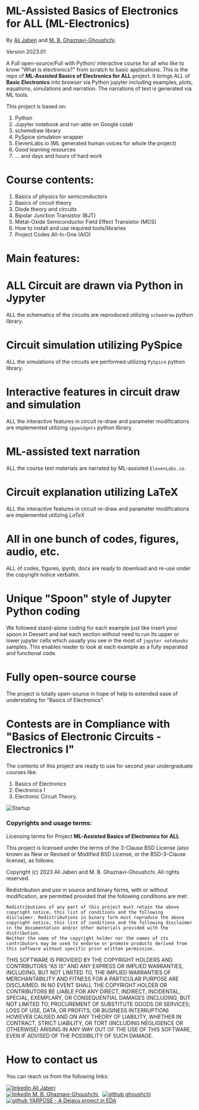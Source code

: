 # ML-Assisted Basics of Electronics for ALL (ML-Electronics)
By [Ali Jaberi](https://www.linkedin.com/in/alijaberii/) and [M. B. Ghaznavi-Ghoushchi](https://www.linkedin.com/in/ghaznavi-ghoushchi/).

Version 2023.01

A Full open-source/Full with Python/ interactive course for all who like to know "What is electronics?" from scratch to basic applications.
This is the repo of **ML-Assisted Basics of Electronics for ALL**  project. It brings ALL of **Basic Electronics** into browser via Python jupyter including examples, plots, equations, simulations and narration. The narrations of text is generated via ML tools.


This project is based on:

1. Python
2. Jupyter notebook and run-able on Google colab
3. schemdraw library
4. PySpice simulation wrapper
5. ElevenLabs.io (ML generated human voices for whole the project)
6. Good learning resources
7. ... and days and hours of hard work 



# Course contents:

1. Basics of physics for semiconductors
2. Basics of circuit theory 
3. Diode theory and circuits
4. Bipolar Junction Transistor (BJT)
5. Metal-Oxide Semiconductor Field Effect Transistor (MOS)
6. How to install and use required tools/libraries
7. Project Codes All-In-One (AIO)

# Main features:

# ALL Circuit are drawn via Python in Jypyter
ALL the schematics of the circuits are reproduced utilizing ```schemdraw``` python library.

# Circuit simulation utilizing PySpice
ALL the simulations of the circuits are performed utilizing ```PySpice``` python library.

# Interactive features in circuit draw and simulation
ALL the interactive features in circuit re-draw and parameter modifications are implemented utilizing ```ipywidgets``` python library.

# ML-assisted text narration
ALL the course text materials are narrated by ML-assisted  ```ElevenLabs.io```.

# Circuit explanation utilizing LaTeX
ALL the interactive features in circuit re-draw and parameter modifications are implemented utilizing $LaTeX$ 

# All in one bunch of codes, figures, audio, etc.
ALL of codes, figures, ipynb, docx are ready to download and re-use under the copyright notice verbatim. 

# Unique "Spoon" style of Jupyter Python coding 
We followed stand-alone coding for each example just like insert your spoon in Dessert and eat each section without need to run its upper or lower jupyter cells which usually you see in the most of ```jupyter notebooks``` samples. This enables reader to look at each example as a fully separated and functional code.

# Fully open-source course
The project is totally open-source in hope of help to extended ease of understating for "Basics of Electronics".

# Contests are in Compliance with "Basics of Electronic Circuits - Electronics I"
The contents of this project are ready to use for  second year undergraduate courses like:
 1. Basics of Electronics
 2. Electronics I
 3. Electronic Circuit Theory.

![Startup](media/ML-Electronics.gif)



### Copyrights and usage terms:
Licensing terms for Project **ML-Assisted Basics of Electronics for ALL**

This project is licensed under the terms of the 3-Clause BSD License (also known as New or Revised or Modified BSD License, or the BSD-3-Clause license), as follows:

Copyright (c) 2023 Ali Jaberi and M. B. Ghaznavi-Ghoushchi. All rights reserved.

Redistribution and use in source and binary forms, with or without modification, are permitted provided that the following conditions are met:
```
Redistributions of any part of this project must retain the above copyright notice, this list of conditions and the following disclaimer. Redistributions in binary form must reproduce the above copyright notice, this list of conditions and the following disclaimer in the documentation and/or other materials provided with the distribution.
Neither the name of the copyright holder nor the names of its contributors may be used to endorse or promote products derived from this software without specific prior written permission.
```

THIS SOFTWARE IS PROVIDED BY THE COPYRIGHT HOLDERS AND CONTRIBUTORS “AS IS” AND ANY EXPRESS OR IMPLIED WARRANTIES, INCLUDING, BUT NOT LIMITED TO, THE IMPLIED WARRANTIES OF MERCHANTABILITY AND FITNESS FOR A PARTICULAR PURPOSE ARE DISCLAIMED. IN NO EVENT SHALL THE COPYRIGHT HOLDER OR CONTRIBUTORS BE LIABLE FOR ANY DIRECT, INDIRECT, INCIDENTAL, SPECIAL, EXEMPLARY, OR CONSEQUENTIAL DAMAGES (INCLUDING, BUT NOT LIMITED TO, PROCUREMENT OF SUBSTITUTE GOODS OR SERVICES; LOSS OF USE, DATA, OR PROFITS; OR BUSINESS INTERRUPTION) HOWEVER CAUSED AND ON ANY THEORY OF LIABILITY, WHETHER IN CONTRACT, STRICT LIABILITY, OR TORT (INCLUDING NEGLIGENCE OR OTHERWISE) ARISING IN ANY WAY OUT OF THE USE OF THIS SOFTWARE, EVEN IF ADVISED OF THE POSSIBILITY OF SUCH DAMAGE.

# How to contact us
You can reach us from the following links:


<p>
  <a href="https://www.linkedin.com/in/ghaznavi-ghoushchi" rel="nofollow noreferrer">
    <img src="media/LI.png" alt="linkedin"> Ali Jaberi
  </a>
  <br>
  <a href="https://www.linkedin.com/in/ghaznavi-ghoushchi" rel="nofollow noreferrer">
    <img src="media/LI.png" alt="linkedin"> M. B. Ghaznavi-Ghoushchi
  </a> &nbsp; 
  <a href="https://github.com/ghoushchi" rel="nofollow noreferrer">
    <img src="media/GH.png" alt="github"> ghoushchi
  </a><br><a href="https://github.com/yarpose" rel="nofollow noreferrer">
    <img src="media/GH.png" alt="github"> YARPOSE - A Dejavu project in EDA
  </a>
</p>
